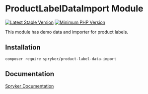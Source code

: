 # ProductLabelDataImport Module
[![Latest Stable Version](https://poser.pugx.org/spryker/product-label-data-import/v/stable.svg)](https://packagist.org/packages/spryker/product-label-data-import)
[![Minimum PHP Version](https://img.shields.io/badge/php-%3E%3D%208.1-8892BF.svg)](https://php.net/)

This module has demo data and importer for product labels.

## Installation

```
composer require spryker/product-label-data-import
```

## Documentation

[Spryker Documentation](https://docs.spryker.com)

